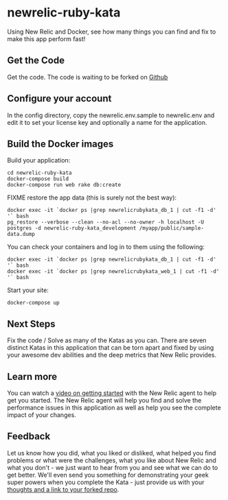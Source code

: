 newrelic-ruby-kata
==================

Using New Relic and Docker, see how many things you can find and fix to make this app perform fast!

Get the Code
------------
Get the code. The code is waiting to be forked on [Github](https://github.com/newrelic/newrelic-ruby-kata)

Configure your account
----------------------

In the config directory, copy the newrelic.env.sample to newrelic.env and edit it to set your license key and optionally a name for the application.

Build the Docker images
-----------------------

Build your application:

    cd newrelic-ruby-kata
    docker-compose build 
    docker-compose run web rake db:create

FIXME restore the app data (this is surely not the best way):

    docker exec -it `docker ps |grep newrelicrubykata_db_1 | cut -f1 -d' '` bash
    pg_restore --verbose --clean --no-acl --no-owner -h localhost -U postgres -d newrelic-ruby-kata_development /myapp/public/sample-data.dump

You can check your containers and log in to them using the following:

    docker exec -it `docker ps |grep newrelicrubykata_db_1 | cut -f1 -d' '` bash
    docker exec -it `docker ps |grep newrelicrubykata_web_1 | cut -f1 -d' '` bash

Start your site:

    docker-compose up

Next Steps
----------

Fix the code / Solve as many of the Katas as you can. There are seven distinct Katas in this application that can be torn apart and fixed by using your awesome dev abilities and the deep metrics that New Relic provides.

Learn more
----------
You can watch a [video on getting started](http://newrelic.com/resources/training) with the New Relic agent to help get you started. The New Relic agent will help you find and solve the performance issues in this application as well as help you see the complete impact of your changes.

Feedback
-------
Let us know how you did, what you liked or disliked, what helped you find problems or what were the challenges, what you like about New Relic and what you don't - we just want to hear from you and see what we can do to get better. We'll even send you something for demonstrating your geek super powers when you complete the Kata - just provide us with your [thoughts and a link to your forked repo](https://support.newrelic.com/home).
